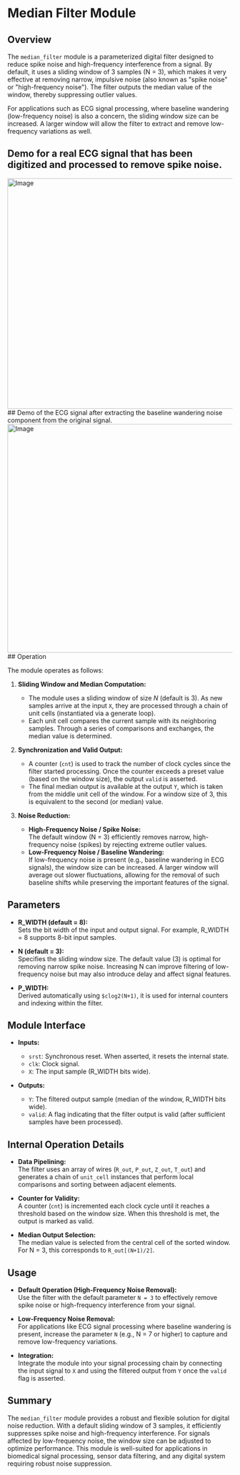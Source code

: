 # Median Filter Module

## Overview

The `median_filter` module is a parameterized digital filter designed to reduce spike noise and high-frequency interference from a signal. By default, it uses a sliding window of 3 samples (N = 3), which makes it very effective at removing narrow, impulsive noise (also known as "spike noise" or "high-frequency noise"). The filter outputs the median value of the window, thereby suppressing outlier values.

For applications such as ECG signal processing, where baseline wandering (low-frequency noise) is also a concern, the sliding window size can be increased. A larger window will allow the filter to extract and remove low-frequency variations as well.
## Demo for a real ECG signal that has been digitized and processed to remove spike noise.
<img width="516" alt="Image" src="https://github.com/user-attachments/assets/a233f4e6-67e0-406f-834f-e0b7833112b6" />
## Demo of the ECG signal after extracting the baseline wandering noise component from the original signal.
<img width="512" alt="Image" src="https://github.com/user-attachments/assets/81a7a211-b767-4536-9579-20b9aaca52d2" />
## Operation

The module operates as follows:

1. **Sliding Window and Median Computation:**
   - The module uses a sliding window of size *N* (default is 3). As new samples arrive at the input `X`, they are processed through a chain of unit cells (instantiated via a generate loop).
   - Each unit cell compares the current sample with its neighboring samples. Through a series of comparisons and exchanges, the median value is determined.

2. **Synchronization and Valid Output:**
   - A counter (`cnt`) is used to track the number of clock cycles since the filter started processing. Once the counter exceeds a preset value (based on the window size), the output `valid` is asserted.
   - The final median output is available at the output `Y`, which is taken from the middle unit cell of the window. For a window size of 3, this is equivalent to the second (or median) value.

3. **Noise Reduction:**
   - **High-Frequency Noise / Spike Noise:**  
     The default window (N = 3) efficiently removes narrow, high-frequency noise (spikes) by rejecting extreme outlier values.
   - **Low-Frequency Noise / Baseline Wandering:**  
     If low-frequency noise is present (e.g., baseline wandering in ECG signals), the window size can be increased. A larger window will average out slower fluctuations, allowing for the removal of such baseline shifts while preserving the important features of the signal.

## Parameters

- **R_WIDTH (default = 8):**  
  Sets the bit width of the input and output signal. For example, R_WIDTH = 8 supports 8-bit input samples.

- **N (default = 3):**  
  Specifies the sliding window size. The default value (3) is optimal for removing narrow spike noise. Increasing N can improve filtering of low-frequency noise but may also introduce delay and affect signal features.

- **P_WIDTH:**  
  Derived automatically using `$clog2(N+1)`, it is used for internal counters and indexing within the filter.

## Module Interface

- **Inputs:**
  - `srst`: Synchronous reset. When asserted, it resets the internal state.
  - `clk`: Clock signal.
  - `X`: The input sample (R_WIDTH bits wide).

- **Outputs:**
  - `Y`: The filtered output sample (median of the window, R_WIDTH bits wide).
  - `valid`: A flag indicating that the filter output is valid (after sufficient samples have been processed).

## Internal Operation Details

- **Data Pipelining:**  
  The filter uses an array of wires (`R_out`, `P_out`, `Z_out`, `T_out`) and generates a chain of `unit_cell` instances that perform local comparisons and sorting between adjacent elements.

- **Counter for Validity:**  
  A counter (`cnt`) is incremented each clock cycle until it reaches a threshold based on the window size. When this threshold is met, the output is marked as valid.

- **Median Output Selection:**  
  The median value is selected from the central cell of the sorted window. For N = 3, this corresponds to `R_out[(N+1)/2]`.

## Usage

- **Default Operation (High-Frequency Noise Removal):**  
  Use the filter with the default parameter `N = 3` to effectively remove spike noise or high-frequency interference from your signal.

- **Low-Frequency Noise Removal:**  
  For applications like ECG signal processing where baseline wandering is present, increase the parameter `N` (e.g., N = 7 or higher) to capture and remove low-frequency variations.

- **Integration:**  
  Integrate the module into your signal processing chain by connecting the input signal to `X` and using the filtered output from `Y` once the `valid` flag is asserted.

## Summary

The `median_filter` module provides a robust and flexible solution for digital noise reduction. With a default sliding window of 3 samples, it efficiently suppresses spike noise and high-frequency interference. For signals affected by low-frequency noise, the window size can be adjusted to optimize performance. This module is well-suited for applications in biomedical signal processing, sensor data filtering, and any digital system requiring robust noise suppression.
